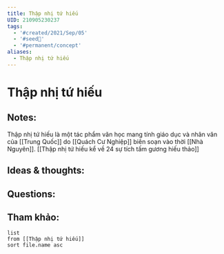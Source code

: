 ```yaml
---
title: Thập nhị tứ hiếu
UID: 210905230237
tags:
  - '#created/2021/Sep/05'
  - '#seed🥜'
  - '#permanent/concept'
aliases:
  - Thập nhị tứ hiếu
---
```

# Thập nhị tứ hiếu

## Notes:
Thập nhị tứ hiếu là một tác phẩm văn học mang tính giáo dục và nhân văn của [[Trung Quốc]] do [[Quách Cư Nghiệp]] biên soạn vào thời [[Nhà Nguyên]].
[[Thập nhị tứ hiếu kể về 24 sự tích tấm gương hiếu thảo]]

## Ideas & thoughts:

## Questions:


## Tham khảo:
```dataview
list
from [[Thập nhị tứ hiếu]]
sort file.name asc
```